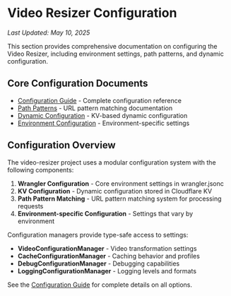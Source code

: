 # Video Resizer Configuration

*Last Updated: May 10, 2025*

This section provides comprehensive documentation on configuring the Video Resizer, including environment settings, path patterns, and dynamic configuration.

## Core Configuration Documents

- [Configuration Guide](./configuration-guide.md) - Complete configuration reference
- [Path Patterns](./path-patterns.md) - URL pattern matching documentation
- [Dynamic Configuration](./dynamic-config.md) - KV-based dynamic configuration
- [Environment Configuration](./environment-config.md) - Environment-specific settings

## Configuration Overview

The video-resizer project uses a modular configuration system with the following components:

1. **Wrangler Configuration** - Core environment settings in wrangler.jsonc
2. **KV Configuration** - Dynamic configuration stored in Cloudflare KV
3. **Path Pattern Matching** - URL pattern matching system for processing requests
4. **Environment-specific Configuration** - Settings that vary by environment

Configuration managers provide type-safe access to settings:

- **VideoConfigurationManager** - Video transformation settings
- **CacheConfigurationManager** - Caching behavior and profiles
- **DebugConfigurationManager** - Debugging capabilities
- **LoggingConfigurationManager** - Logging levels and formats

See the [Configuration Guide](./configuration-guide.md) for complete details on all options.